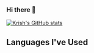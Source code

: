 ### Hi there 👋

[![Krish's GitHub stats](https://github-readme-stats.vercel.app/api?username=altodev7&theme=algolia)](https://github.com/anuraghazra/github-readme-stats)

<!-- [![Top Langs](https://github-readme-stats.vercel.app/api/top-langs/?username=altodev7&theme=algolia)](https://github.com/anuraghazra/github-readme-stats) -->


## Languages I've Used
